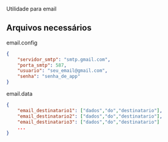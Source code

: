 Utilidade para email


## Arquivos necessários
email.config
```json
{
    "servidor_smtp": "smtp.gmail.com",
    "porta_smtp": 587,
    "usuario": "seu_email@gmail.com",
    "senha": "senha_de_app"
} 
```

email.data
```json
{
    "email_destinatario1": ["dados","do","destinatario"],
    "email_destinatario2": ["dados","do","destinatario"],
    "email_destinatario3": ["dados","do","destinatario"]
    ...
} 
```